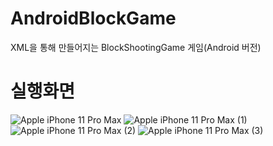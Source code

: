 # AndroidBlockGame
XML을 통해 만들어지는 BlockShootingGame 게임(Android 버전)

# 실행화면

![Apple iPhone 11 Pro Max](https://user-images.githubusercontent.com/109158497/236489268-3f88cd03-5257-4db3-b1d1-5b4999ebbe96.png)
![Apple iPhone 11 Pro Max (1)](https://user-images.githubusercontent.com/109158497/236489249-f569494a-b1f7-4eee-9c8f-14957b2a3c92.png)
![Apple iPhone 11 Pro Max (2)](https://user-images.githubusercontent.com/109158497/236489255-b193a797-9cad-4cf9-ae23-7bf69a8bbdb4.png)
![Apple iPhone 11 Pro Max (3)](https://user-images.githubusercontent.com/109158497/236489261-c8db883e-9c4b-49ce-8ede-59e014fbb8ee.png)
